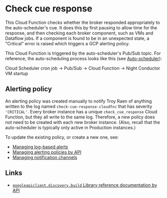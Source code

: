 # Check cue response

This Cloud Function checks whether the broker responded appropriately to the auto-scheduler's cue.
It does this by first pausing to allow time for the response, and then checking each broker component, such as VMs and Dataflow jobs.
If a component is found to be in an unexpected state, a "Critical" error is raised which triggers a GCP alerting policy.

This Cloud Function is triggered by the auto-scheduler's Pub/Sub topic. For reference, the auto-scheduling process looks like this (see [Auto-scheduler](auto-scheduler.md)):

Cloud Scheduler cron job -> Pub/Sub -> Cloud Function -> Night Conductor VM startup


## Alerting policy

An alerting policy was created manually to notify Troy Raen of anything written to the log named `check-cue-response-cloudfnc` that has severity `'CRITICAL'`.
Every broker instance has a unique `check_cue_response` Cloud Function, but they all write to the same log.
Therefore, a new policy does not need to be created with each new broker instance.
(Also, recall that the auto-scheduler is typically only active in Production instances.)

To update the existing policy, or create a new one, see:
- [Managing log-based alerts](https://cloud.google.com/logging/docs/alerting/log-based-alerts)
- [Managing alerting policies by API](https://cloud.google.com/monitoring/alerts/using-alerting-api)
- [Managing notification channels](https://cloud.google.com/monitoring/support/notification-options)

## Links

- [`googleapiclient.discovery.build` Library reference documentation by API](https://github.com/googleapis/google-api-python-client/blob/master/docs/dyn/index.md)

